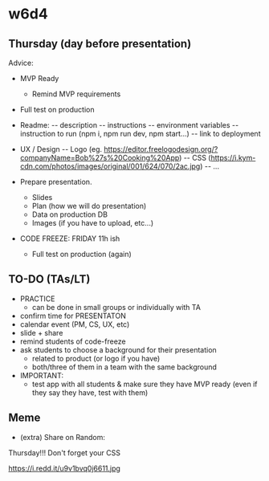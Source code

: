 

# w6d4


## Thursday (day before presentation)


Advice:

- MVP Ready
  - Remind MVP requirements

- Full test on production

- Readme:
  -- description 
  -- instructions
     -- environment variables
     -- instruction to run (npm i, npm run dev, npm start...)
  -- link to deployment


- UX / Design
  -- Logo (eg. https://editor.freelogodesign.org/?companyName=Bob%27s%20Cooking%20App)
  -- CSS (https://i.kym-cdn.com/photos/images/original/001/624/070/2ac.jpg)
  -- ...

- Prepare presentation.
  - Slides
  - Plan (how we will do presentation)
  - Data on production DB
  - Images (if you have to upload, etc...)


- CODE FREEZE: FRIDAY 11h ish
  - Full test on production (again)




## TO-DO (TAs/LT)

- PRACTICE
  - can be done in small groups or individually with TA
- confirm time for PRESENTATON
- calendar event (PM, CS, UX, etc)
- slide + share
- remind students of code-freeze
- ask students to choose a background for their presentation
  - related to product (or logo if you have)
  - both/three of them in a team with the same background
- IMPORTANT:
  - test app with all students & make sure they have MVP ready (even if they say they have, test with them)


## Meme

- (extra) Share on Random:

Thursday!!!
Don't forget your CSS

https://i.redd.it/u9v1bvq0j6611.jpg

